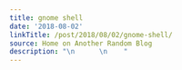 ```yaml
---
title: gnome shell
date: '2018-08-02'
linkTitle: /post/2018/08/02/gnome-shell/
source: Home on Another Random Blog
description: "\n      \n    "
---
```

